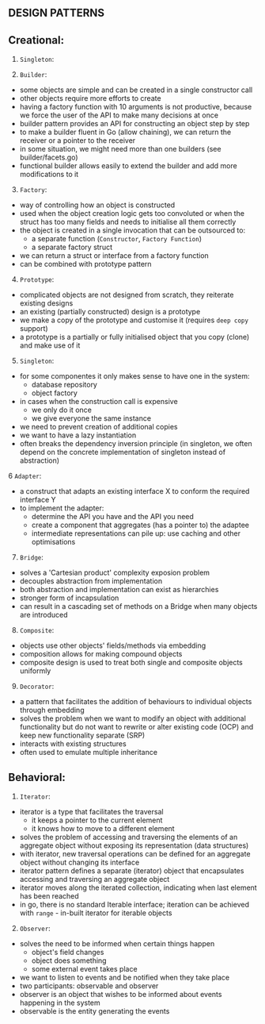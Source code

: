 ## DESIGN PATTERNS

## Creational:
1. `Singleton`:

2. `Builder`:
- some objects are simple and can be created in a single constructor call
- other objects require more efforts to create
- having a factory function with 10 arguments is not productive, because we force the user of the API to make many decisions at once
- builder pattern provides an API for constructing an object step by step
- to make a builder fluent in Go (allow chaining), we can return the receiver or a pointer to the receiver
- in some situation, we might need more than one builders (see builder/facets.go)
- functional builder allows easily to extend the builder and add more modifications to it

3. `Factory`:
- way of controlling how an object is constructed
- used when the object creation logic gets too convoluted or when the struct has too many fields and needs to initialise all them correctly
- the object is created in a single invocation that can be outsourced to:
    - a separate function (`Constructor`, `Factory Function`)
    - a separate factory struct
- we can return a struct or interface from a factory function
- can be combined with prototype pattern

4. `Prototype`:
- complicated objects are not designed from scratch, they reiterate existing designs
- an existing (partially constructed) design is a prototype
- we make a copy of the prototype and customise it (requires `deep copy` support)
- a prototype is a partially or fully initialised object that you copy (clone) and make use of it

5. `Singleton`:
- for some componentes it only makes sense to have one in the system:
    - database repository
    - object factory
- in cases when the construction call is expensive
    - we only do it once
    - we give everyone the same instance
- we need to prevent creation of additional copies
- we want to have a lazy instantiation
- often breaks the dependency inversion principle (in singleton, we often depend on the concrete implementation of singleton instead of abstraction)

6 `Adapter`:
- a construct that adapts an existing interface X to conform the required interface Y
- to implement the adapter:
    - determine the API you have and the API you need
    - create a component that aggregates (has a pointer to) the adaptee
    - intermediate representations can pile up: use caching and other optimisations

7. `Bridge`:
- solves a 'Cartesian product' complexity exposion problem
- decouples abstraction from implementation
- both abstraction and implementation can exist as hierarchies
- stronger form of incapsulation
- can result in a cascading set of methods on a Bridge when many objects are introduced

8. `Composite`:
- objects use other objects' fields/methods via embedding
- composition allows for making compound objects
- composite design is used to treat both single and composite objects uniformly

9. `Decorator`:
- a pattern that facilitates the addition of behaviours to individual objects through embedding
- solves the problem when we want to modify an object with additional functionality but do not want to rewrite or alter existing code (OCP) and keep new functionality separate (SRP)
- interacts with existing structures
- often used to emulate multiple inheritance


## Behavioral:
1. `Iterator`:
- iterator is a type that facilitates the traversal
    - it keeps a pointer to the current element
    - it knows how to move to a different element
- solves the problem of accessing and traversing the elements of an aggregate object without exposing its representation (data structures)
- with iterator, new traversal operations can be defined for an aggregate object without changing its interface
- iterator pattern defines a separate (iterator) object that encapsulates accessing and traversing an aggregate object
- iterator moves along the iterated collection, indicating when last element has been reached
- in go, there is no standard Iterable interface; iteration can be achieved with `range` - in-built iterator for iterable objects

2. `Observer`:
- solves the need to be informed when certain things happen
    - object's field changes
    - object does something
    - some external event takes place
- we want to listen to events and be notified when they take place
- two participants: observable and observer
- observer is an object that wishes to be informed about events happening in the system
- observable is the entity generating the events